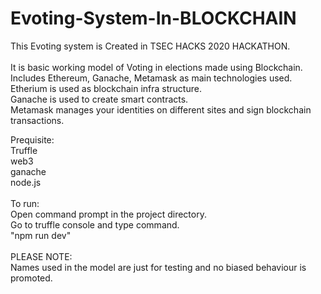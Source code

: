 # Evoting-System-In-BLOCKCHAIN
This Evoting system is Created in TSEC HACKS 2020 HACKATHON.<br>  
It is basic working model of Voting in elections made using Blockchain. Includes Ethereum, Ganache, Metamask as main technologies used.<br>
Etherium is used as blockchain infra structure.<br>
Ganache is used  to create smart contracts.<br>
Metamask manages your identities on different sites and sign blockchain transactions.<br>

Prequisite:<br>
Truffle<br>
web3<br>
ganache<br>
node.js<br>
<br>
To run:<br>
Open command prompt in the project directory.<br>
Go to truffle console and type command.<br>
"npm run dev"<br> 
<br>
PLEASE NOTE:<br>
Names used in the model are just for testing and no biased behaviour is promoted.<br>
